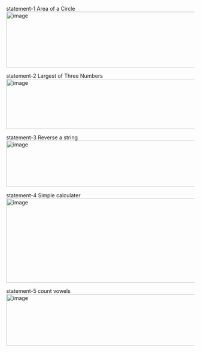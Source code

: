 statement-1 Area of a Circle
<img width="1193" height="149" alt="image" src="https://github.com/user-attachments/assets/dbfb34ef-a42e-418a-acea-ab8b3c750f77" />

statement-2 Largest of Three Numbers
<img width="1231" height="134" alt="image" src="https://github.com/user-attachments/assets/b985ed8c-f2d4-4c48-9629-6b62cc6d0883" />

statement-3 Reverse a string
<img width="1356" height="124" alt="image" src="https://github.com/user-attachments/assets/43c2df81-4d40-4979-be43-fd004fdb2511" />

statement-4 Simple calculater
<img width="1307" height="225" alt="image" src="https://github.com/user-attachments/assets/11c94899-31ff-403e-9602-accd24657e95" />

statement-5 count vowels
<img width="1184" height="138" alt="image" src="https://github.com/user-attachments/assets/45b5fce1-a1f5-46d9-9655-9e73b0a4b522" />
